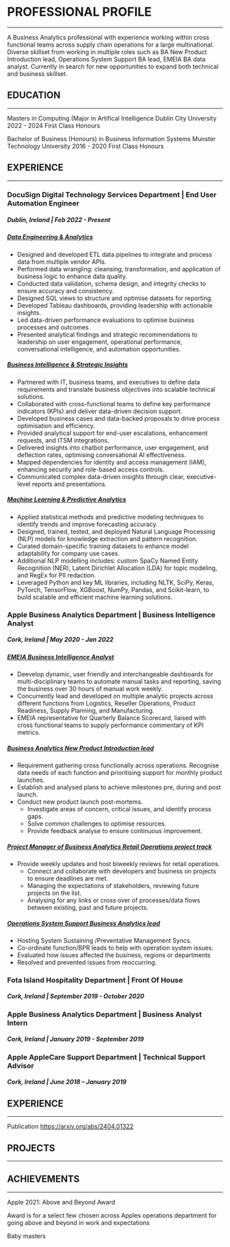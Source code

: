 # PROFESSIONAL PROFILE
______________________________________

A Business Analytics professional with experience working within cross functional teams across supply chain operations for a large multinational. Diverse skillset from working in multiple roles such as BA New Product Introduction lead, Operations System Support BA lead, EMEIA BA data analyst. Currently in search for new opportunities to expand both technical and business skillset.

## EDUCATION
_____________________

Masters in Computing (Major in Artifical Intelligence
Dublin City University
2022 - 2024   First Class Honours  

Bachelor of Business (Honours) in Business Information Systems 
Munster Technology University
2016 - 2020   First Class Honours      
 

## EXPERIENCE
__________________ 

### DocuSign Digital Technology Services Department | End User Automation Engineer                    
##### Dublin, Ireland | Feb 2022 - Present
##### <ins>Data Engineering & Analytics</ins>
   * Designed and developed ETL data pipelines to integrate and process data from multiple vendor APIs.
   * Performed data wrangling: cleansing, transformation, and application of business logic to enhance data quality.
   * Conducted data validation, schema design, and integrity checks to ensure accuracy and consistency.
   * Designed SQL views to structure and optimise datasets for reporting.
   * Developed Tableau dashboards, providing leadership with actionable insights.
   * Led data-driven performance evaluations to optimise business processes and outcomes.
   * Presented analytical findings and strategic recommendations to leadership on user engagement, operational performance, conversational intelligence, and automation opportunities.
##### <ins>Business Intelligence & Strategic Insights</ins>
   * Partnered with IT, business teams, and executives to define data requirements and translate business objectives into scalable technical solutions.
   * Collaborated with cross-functional teams to define key performance indicators (KPIs) and deliver data-driven decision support.
   * Developed business cases and data-backed proposals to drive process optimisation and efficiency.
   * Provided analytical support for end-user escalations, enhancement requests, and ITSM integrations.
   * Delivered insights into chatbot performance, user engagement, and deflection rates, optimising conversational AI effectiveness.
   * Mapped dependencies for identity and access management (IAM), enhancing security and role-based access controls.
   * Communicated complex data-driven insights through clear, executive-level reports and presentations. 
##### <ins>Machine Learning & Predictive Analytics</ins>
  * Applied statistical methods and predictive modeling techniques to identify trends and improve forecasting accuracy.
  * Designed, trained, tested, and deployed Natural Language Processing (NLP) models for knowledge extraction and pattern recognition.
  * Curated domain-specific training datasets to enhance model adaptability for company use cases.
  * Additional NLP modelling includes: custom SpaCy Named Entity Recognition (NER), Latent Dirichlet Allocation (LDA) for topic modeling, and RegEx for PII redaction.
  * Leveraged Python and key ML libraries, including NLTK, SciPy, Keras, PyTorch, TensorFlow, XGBoost, NumPy, Pandas, and Scikit-learn, to build scalable and efficient machine learning solutions.


### Apple Business Analytics Department | Business Intelligence Analyst
##### Cork, Ireland | May 2020 - Jan 2022
##### <ins>EMEIA Business Intelligence Analyst</ins>
* Deevelop dynamic, user friendly and interchangeable dashboards for multi-disciplinary teams to automate manual tasks and reporting, saving the business over 30 hours of manual work weekly.
* Concurrently lead and developed on multiple analytic projects across different functions from Logistics, Reseller Operations, Product Readiness, Supply Planning, and Manufacturing. 
* EMEIA representative for Quarterly Balance Scorecard, liaised with cross functional teams to supply performance commentary of KPI metrics.
##### <ins>Business Analytics New Product Introduction lead</ins>
* Requirement gathering cross functionally across operations. Recognise data needs of each function and prioritising support for monthly product launches.
* Establish and analysed plans to achieve milestones pre, during and post launch.
* Conduct new product launch post-mortems. 
    * Investigate areas of concern, critical issues, and identify process gaps. 
    * Solve common challenges to optimise resources.
    * Provide feedback analyse to ensure continuous improvement. 
##### <ins>Project Manager of Business Analytics Retail Operations project track</ins>
* Provide weekly updates and host biweekly reviews for retail operations.
    * Connect and collaborate with developers and business on projects to ensure deadlines are met.
    * Managing the expectations of stakeholders, reviewing future projects on the list.
    * Analysing for any links or cross over of processes/data flows between existing, past and future projects.    
##### <ins>Operations System Support Business Analytics lead</ins>
* Hosting System Sustaining /Preventative Management Syncs.
* Co-ordinate function/BPR leads to help with operation system issues.
* Evaluated how issues affected the business, regions or departments
* Resolved and prevented issues from reoccurring.


### Fota Island  Hospitality Department | Front Of House                    
##### Cork, Ireland |  September 2019 - October 2020

### Apple  Business Analytics Department | Business Analyst Intern            
##### Cork, Ireland | January 2019 - September 2019

### Apple  AppleCare Support Department | Technical Support Advisor    
##### Cork, Ireland |  June 2018 – January 2019


## EXPERIENCE
__________________ 
Publication
https://arxiv.org/abs/2404.01322


## PROJECTS
__________________ 




## ACHIEVEMENTS
____________________

Apple 2021:
Above and Beyond Award

Award is for a select few chosen across Apples operations department for going above and beyond in work and expectations

Baby masters


